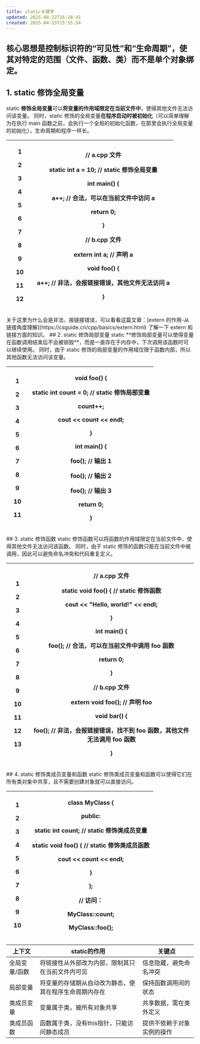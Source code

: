 ```yaml
---
title: static关键字
updated: 2025-08-22T16:28:41
created: 2025-04-15T15:55:54
---
```


## 核心思想是控制标识符的“可见性”和“生命周期”，使其对特定的范围（文件、函数、类）而不是单个对象绑定。
## 1. static 修饰全局变量
static **修饰全局变量**可以**将变量的作用域限定在当前文件中**，使得其他文件无法访问该变量。 同时，static 修饰的全局变量**在程序启动时被初始化**（可以简单理解为在执行 main 函数之前，会执行一个全局的初始化函数，在那里会执行全局变量的初始化），生命周期和程序一样长。
<table>
<colgroup>
<col style="width: 16%" />
<col style="width: 83%" />
</colgroup>
<thead>
<tr class="header">
<th><p>1</p>
<p>2</p>
<p>3</p>
<p>4</p>
<p>5</p>
<p>6</p>
<p>7</p>
<p>8</p>
<p>9</p>
<p>10</p>
<p>11</p>
<p>12</p></th>
<th><p>// a.cpp 文件</p>
<p>static int a = 10; // static 修饰全局变量</p>
<p>int main() {</p>
<p>a++; // 合法，可以在当前文件中访问 a</p>
<p>return 0;</p>
<p>}</p>
<p></p>
<p>// b.cpp 文件</p>
<p>extern int a; // 声明 a</p>
<p>void foo() {</p>
<p>a++; // 非法，会报链接错误，其他文件无法访问 a</p>
<p>}</p></th>
</tr>
</thead>
<tbody>
</tbody>
</table>
关于这里为什么会是非法、报链接错误，可以看看这篇文章：[extern 的作用-从链接角度理解](https://csguide.cn/cpp/basics/extern.html)
了解一下 extern 和 链接方面的知识。
## 2. static 修饰局部变量
static **修饰局部变量可以使得变量在函数调用结束后不会被销毁**，而是一直存在于内存中，下次调用该函数时可以继续使用。
同时，由于 static 修饰的局部变量的作用域仅限于函数内部，所以其他函数无法访问该变量。
<table>
<colgroup>
<col style="width: 15%" />
<col style="width: 84%" />
</colgroup>
<thead>
<tr class="header">
<th><p>1</p>
<p>2</p>
<p>3</p>
<p>4</p>
<p>5</p>
<p>6</p>
<p>7</p>
<p>8</p>
<p>9</p>
<p>10</p>
<p>11</p></th>
<th><p>void foo() {</p>
<p>static int count = 0; // static 修饰局部变量</p>
<p>count++;</p>
<p>cout &lt;&lt; count &lt;&lt; endl;</p>
<p>}</p>
<p>int main() {</p>
<p>foo(); // 输出 1</p>
<p>foo(); // 输出 2</p>
<p>foo(); // 输出 3</p>
<p>return 0;</p>
<p>}</p></th>
</tr>
</thead>
<tbody>
</tbody>
</table>
## 3. static 修饰函数
static 修饰函数可以将函数的作用域限定在当前文件中，使得其他文件无法访问该函数。
同时，由于 static 修饰的函数只能在当前文件中被调用，因此可以避免命名冲突和代码重复定义。
<table>
<colgroup>
<col style="width: 12%" />
<col style="width: 87%" />
</colgroup>
<thead>
<tr class="header">
<th><p>1</p>
<p>2</p>
<p>3</p>
<p>4</p>
<p>5</p>
<p>6</p>
<p>7</p>
<p>8</p>
<p>9</p>
<p>10</p>
<p>11</p>
<p>12</p>
<p>13</p></th>
<th><p>// a.cpp 文件</p>
<p>static void foo() { // static 修饰函数</p>
<p>cout &lt;&lt; "Hello, world!" &lt;&lt; endl;</p>
<p>}</p>
<p>int main() {</p>
<p>foo(); // 合法，可以在当前文件中调用 foo 函数</p>
<p>return 0;</p>
<p>}</p>
<p>// b.cpp 文件</p>
<p>extern void foo(); // 声明 foo</p>
<p>void bar() {</p>
<p>foo(); // 非法，会报链接错误，找不到 foo 函数，其他文件无法调用 foo 函数</p>
<p>}</p></th>
</tr>
</thead>
<tbody>
</tbody>
</table>
## 4. static 修饰类成员变量和函数
static 修饰类成员变量和函数可以使得它们在所有类对象中共享，且不需要创建对象就可以直接访问。
<table>
<colgroup>
<col style="width: 15%" />
<col style="width: 84%" />
</colgroup>
<thead>
<tr class="header">
<th><p>1</p>
<p>2</p>
<p>3</p>
<p>4</p>
<p>5</p>
<p>6</p>
<p>7</p>
<p>8</p>
<p>9</p>
<p>10</p></th>
<th><p>class MyClass {</p>
<p>public:</p>
<p>static int count; // static 修饰类成员变量</p>
<p>static void foo() { // static 修饰类成员函数</p>
<p>cout &lt;&lt; count &lt;&lt; endl;</p>
<p>}</p>
<p>};</p>
<p>// 访问：</p>
<p>MyClass::count;</p>
<p>MyClass::foo();</p></th>
</tr>
</thead>
<tbody>
</tbody>
</table>

| **上下文** | **static的作用** | 关键点 |
|----|----|----|
| 全局变量/函数 | 将链接性从外部改为内部，限制其只在当前文件内可见 | 信息隐藏，避免命名冲突 |
| 局部变量 | 将变量的存储期从自动改为静态，使其在程序生命周期内存在 | 保持函数调用间的状态 |
| 类成员变量 | 变量属于类，被所有对象共享 | 共享数据，需在类外定义 |
| 类成员函数 | 函数属于类，没有this指针，只能访问静态成员 | 提供不依赖于对象实例的操作 |
